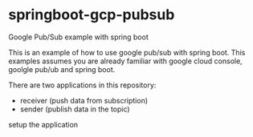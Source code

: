 # springboot-gcp-pubsub
Google Pub/Sub example with spring boot 

This is an example of how to use google pub/sub with spring boot. This examples assumes you are already familiar with google cloud console, goolgle pub/ub and spring boot.

There are two applications in this repository:
 * receiver (push data from subscription)
 * sender (publish data in the topic)

setup the application 


